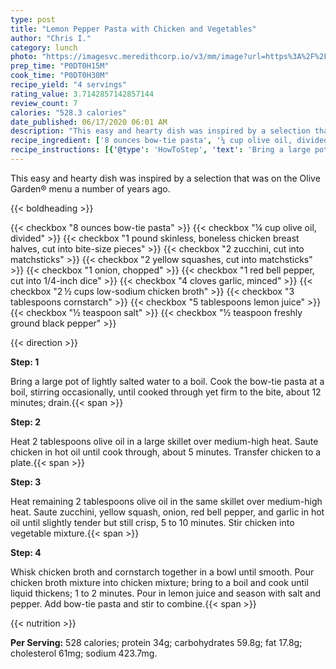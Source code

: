 ```yaml
---
type: post
title: "Lemon Pepper Pasta with Chicken and Vegetables"
author: "Chris I."
category: lunch
photo: "https://imagesvc.meredithcorp.io/v3/mm/image?url=https%3A%2F%2Fimages.media-allrecipes.com%2Fuserphotos%2F3626263.jpg"
prep_time: "P0DT0H15M"
cook_time: "P0DT0H30M"
recipe_yield: "4 servings"
rating_value: 3.7142857142857144
review_count: 7
calories: "528.3 calories"
date_published: 06/17/2020 06:01 AM
description: "This easy and hearty dish was inspired by a selection that was on the Olive Garden® menu a number of years ago."
recipe_ingredient: ['8 ounces bow-tie pasta', '¼ cup olive oil, divided', '1 pound skinless, boneless chicken breast halves, cut into bite-size pieces', '2 zucchini, cut into matchsticks', '2 yellow squashes, cut into matchsticks', '1 onion, chopped', '1 red bell pepper, cut into 1/4-inch dice', '4 cloves garlic, minced', '2\u2009½ cups low-sodium chicken broth', '3 tablespoons cornstarch', '5 tablespoons lemon juice', '½ teaspoon salt', '½ teaspoon freshly ground black pepper']
recipe_instructions: [{'@type': 'HowToStep', 'text': 'Bring a large pot of lightly salted water to a boil. Cook the bow-tie pasta at a boil, stirring occasionally, until cooked through yet firm to the bite, about 12 minutes; drain.\n'}, {'@type': 'HowToStep', 'text': 'Heat 2 tablespoons olive oil in a large skillet over medium-high heat. Saute chicken in hot oil until cook through, about 5 minutes. Transfer chicken to a plate.\n'}, {'@type': 'HowToStep', 'text': 'Heat remaining 2 tablespoons olive oil in the same skillet over medium-high heat. Saute zucchini, yellow squash, onion, red bell pepper, and garlic in hot oil until slightly tender but still crisp, 5 to 10 minutes. Stir chicken into vegetable mixture.\n'}, {'@type': 'HowToStep', 'text': 'Whisk chicken broth and cornstarch together in a bowl until smooth. Pour chicken broth mixture into chicken mixture; bring to a boil and cook until liquid thickens; 1 to 2 minutes. Pour in lemon juice and season with salt and pepper. Add bow-tie pasta and stir to combine.\n'}]
---
```


This easy and hearty dish was inspired by a selection that was on the Olive Garden® menu a number of years ago. 

{{< boldheading >}}

{{< checkbox "8 ounces bow-tie pasta" >}}
{{< checkbox "¼ cup olive oil, divided" >}}
{{< checkbox "1 pound skinless, boneless chicken breast halves, cut into bite-size pieces" >}}
{{< checkbox "2  zucchini, cut into matchsticks" >}}
{{< checkbox "2  yellow squashes, cut into matchsticks" >}}
{{< checkbox "1  onion, chopped" >}}
{{< checkbox "1  red bell pepper, cut into 1/4-inch dice" >}}
{{< checkbox "4 cloves garlic, minced" >}}
{{< checkbox "2 ½ cups low-sodium chicken broth" >}}
{{< checkbox "3 tablespoons cornstarch" >}}
{{< checkbox "5 tablespoons lemon juice" >}}
{{< checkbox "½ teaspoon salt" >}}
{{< checkbox "½ teaspoon freshly ground black pepper" >}}


{{< direction >}}

**Step: 1**

Bring a large pot of lightly salted water to a boil. Cook the bow-tie pasta at a boil, stirring occasionally, until cooked through yet firm to the bite, about 12 minutes; drain.{{< span >}}

**Step: 2**

Heat 2 tablespoons olive oil in a large skillet over medium-high heat. Saute chicken in hot oil until cook through, about 5 minutes. Transfer chicken to a plate.{{< span >}}

**Step: 3**

Heat remaining 2 tablespoons olive oil in the same skillet over medium-high heat. Saute zucchini, yellow squash, onion, red bell pepper, and garlic in hot oil until slightly tender but still crisp, 5 to 10 minutes. Stir chicken into vegetable mixture.{{< span >}}

**Step: 4**

Whisk chicken broth and cornstarch together in a bowl until smooth. Pour chicken broth mixture into chicken mixture; bring to a boil and cook until liquid thickens; 1 to 2 minutes. Pour in lemon juice and season with salt and pepper. Add bow-tie pasta and stir to combine.{{< span >}}

{{< nutrition >}}

**Per Serving:** 528 calories; protein 34g; carbohydrates 59.8g; fat 17.8g; cholesterol 61mg; sodium 423.7mg.